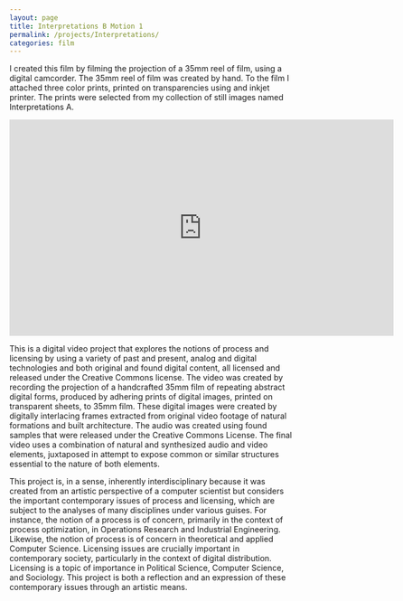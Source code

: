 ```yaml
---
layout: page
title: Interpretations B Motion 1
permalink: /projects/Interpretations/
categories: film
---
```


I created this film by filming the projection of a 35mm reel of film, using a digital camcorder. The 35mm reel of film was created by hand. To the film I attached three color prints, printed on transparencies using and inkjet printer. The prints were selected from my collection of still images named Interpretations A.

<p><iframe width="680" height="383" src="https://www.youtube.com/embed/yD9XSFp3NM8" frameborder="0" allowfullscreen></iframe></p>

This is a digital video project that explores the notions of process and licensing by using a variety of past and present, analog and digital technologies and both original and found digital content, all licensed and released under the Creative Commons license. The video was created by recording the projection of a handcrafted 35mm film of repeating abstract digital forms, produced by adhering prints of digital images, printed on transparent sheets, to 35mm film. These digital images were created by digitally interlacing frames extracted from original video footage of natural formations and built architecture. The audio was created using found samples that were released under the Creative Commons License. The final video uses a combination of natural and synthesized audio and video elements, juxtaposed in attempt to expose common or similar structures essential to the nature of both elements.

This project is, in a sense, inherently interdisciplinary because it was created from an artistic perspective of a computer scientist but considers the important contemporary issues of process and licensing, which are subject to the analyses of many disciplines under various guises. For instance, the notion of a process is of concern, primarily in the context of process optimization, in Operations Research and Industrial Engineering. Likewise, the notion of process is of concern in theoretical and applied Computer Science. Licensing issues are crucially important in contemporary society, particularly in the context of digital distribution. Licensing is a topic of importance in Political Science, Computer Science, and Sociology. This project is both a reflection and an expression of these contemporary issues through an artistic means.

<!--
TODO: Include citation for Chicago gallery.
TODO: Include citation for Drift Station gallery.
-->
